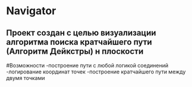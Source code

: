 # Navigator
## Проект создан с целью визуализации алгоритма поиска кратчайшего пути (Алгоритм Дейкстры) н плоскости

#Возможности
-построение пути с любой логикой соединений
-логирование координат точек
-построение кратчайшего пути между двумя точками
